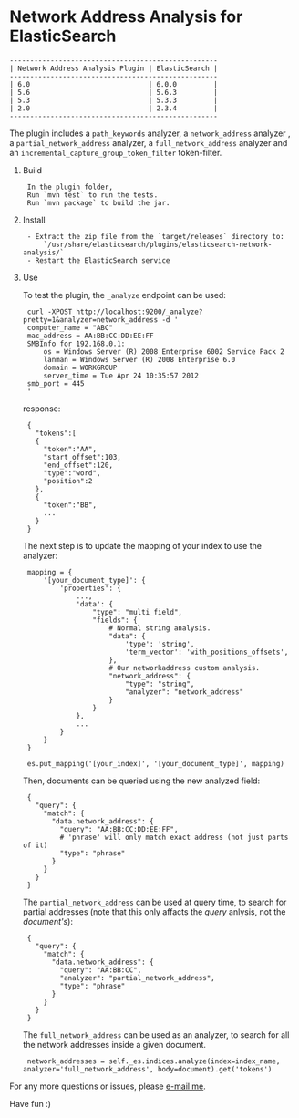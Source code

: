 Network Address Analysis for ElasticSearch
=========================================


    ---------------------------------------------------
    | Network Address Analysis Plugin | ElasticSearch |
    ---------------------------------------------------
    | 6.0                             | 6.0.0         |
	| 5.6                             | 5.6.3         |
    | 5.3                             | 5.3.3         |
    | 2.0                             | 2.3.4         |
    ---------------------------------------------------


The plugin includes a `path_keywords` analyzer, a `network_address` analyzer , a `partial_network_address` analyzer, a `full_network_address` analyzer 
and an `incremental_capture_group_token_filter` token-filter.


1. Build
	
	    In the plugin folder,
	    Run `mvn test` to run the tests.
	    Run `mvn package` to build the jar.

2. Install
	
	    - Extract the zip file from the `target/releases` directory to:
	        `/usr/share/elasticsearch/plugins/elasticsearch-network-analysis/`
    	- Restart the ElasticSearch service
	
3. Use

	To test the plugin, the `_analyze` endpoint can be used:

		curl -XPOST http://localhost:9200/_analyze?pretty=1&analyzer=network_address -d '
		computer_name = "ABC"                                                   
		mac_address = AA:BB:CC:DD:EE:FF                                         
		SMBInfo for 192.168.0.1:                                               
			os = Windows Server (R) 2008 Enterprise 6002 Service Pack 2         
			lanman = Windows Server (R) 2008 Enterprise 6.0                     
			domain = WORKGROUP                                                  
			server_time = Tue Apr 24 10:35:57 2012                              
		smb_port = 445                                                          
		'

	 response:

		{
		  "tokens":[
		  {
			"token":"AA",
			"start_offset":103,
			"end_offset":120,
			"type":"word",
			"position":2
		  },
		  {
			"token":"BB",
			...
		  }
		}

	The next step is to update the mapping of your index to use the analyzer:

		mapping = {
			'[your_document_type]': {
				'properties': {
					...,
					'data': {
						"type": "multi_field",
						"fields": {
							# Normal string analysis. 
							"data": {
								'type': 'string',
								'term_vector': 'with_positions_offsets',
							},
							# Our networkaddress custom analysis.
							"network_address": {
								"type": "string",
								"analyzer": "network_address"
							}
						}
					},
					...
				}
			}
		}

		es.put_mapping('[your_index]', '[your_document_type]', mapping)

	Then, documents can be queried using the new analyzed field:

		{
		  "query": {
			"match": {
			  "data.network_address": {
				"query": "AA:BB:CC:DD:EE:FF",
				# 'phrase' will only match exact address (not just parts of it)
				"type": "phrase"
			  }
			}
		  }
		}

	The `partial_network_address` can be used at query time, to search for partial addresses (note that this only affacts the *query* anlysis, not the *document's*):

		{
		  "query": {
			"match": {
			  "data.network_address": {
				"query": "AA:BB:CC",
				"analyzer": "partial_network_address",
				"type": "phrase"
			  }
			}
		  }
		}
		
	The `full_network_address` can be used as an analyzer, to search for all the network addresses inside a given document.

		network_addresses = self._es.indices.analyze(index=index_name, analyzer='full_network_address', body=document).get('tokens')

For any more questions or issues, please [e-mail me](mailto:ofirbrukner@gmail.com).

Have fun :)
